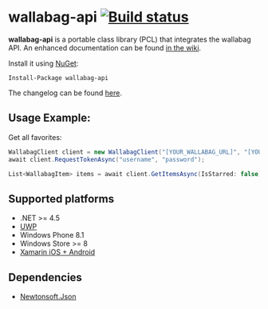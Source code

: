 # wallabag-api [![Build status](https://ci.appveyor.com/api/projects/status/pv4q9vycbbfnswo8?svg=true)](https://ci.appveyor.com/project/jlnostr/wallabag-api)

**wallabag-api** is a portable class library (PCL) that integrates the wallabag API. An enhanced documentation can be found [in the wiki](https://github.com/jlnostr/wallabag-api/wiki).

Install it using [NuGet](https://www.nuget.org/packages/wallabag.Api):
```
Install-Package wallabag-api
```

The changelog can be found [here](https://github.com/jlnostr/wallabag-api/wiki/Changelog).

## Usage Example:

Get all favorites:

```csharp
WallabagClient client = new WallabagClient("[YOUR_WALLABAG_URL]", "[YOUR_CLIENT_ID]", "[YOUR_CLIENT_SECRET]");
await client.RequestTokenAsync("username", "password");

List<WallabagItem> items = await client.GetItemsAsync(IsStarred: false);
```

## Supported platforms

- .NET >= 4.5
- [UWP](https://msdn.microsoft.com/en-us/windows/uwp/get-started/universal-application-platform-guide)
- Windows Phone 8.1
- Windows Store >= 8
- [Xamarin iOS + Android](https://www.xamarin.com)

## Dependencies
- [Newtonsoft.Json](https://www.nuget.org/packages/Newtonsoft.Json/)
